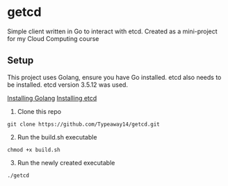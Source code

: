 # getcd
Simple client written in Go to interact with etcd. Created as a mini-project for my Cloud Computing course

## Setup
This project uses Golang, ensure you have Go installed. 
etcd also needs to be installed. etcd version 3.5.12 was used.

[Installing Golang](https://go.dev/doc/install) 
[Installing etcd](https://etcd.io/docs/v3.5/install/)

1. Clone this repo
```
git clone https://github.com/Typeaway14/getcd.git
```
2. Run the build.sh executable
```
chmod +x build.sh
```
3. Run the newly created executable 
```
./getcd
```
